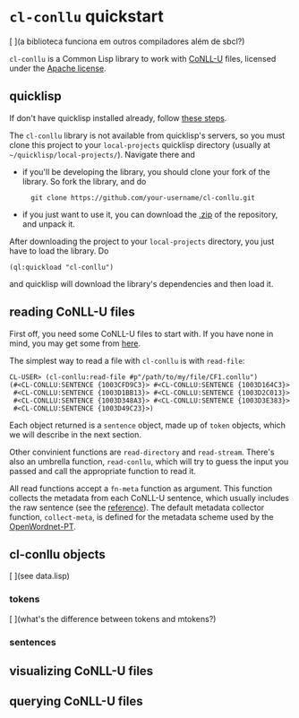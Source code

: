 # `cl-conllu` quickstart

[ ](a biblioteca funciona em outros compiladores além de sbcl?)

`cl-conllu` is a Common Lisp library to work
with [CoNLL-U](http://universaldependencies.org/format.html) files,
licensed under
the [Apache license](http://www.apache.org/licenses/LICENSE-2.0).

## quicklisp

If don't have quicklisp installed already,
follow [these steps](https://www.quicklisp.org/beta/#installation).

The `cl-conllu` library is not available from quicklisp's servers, so
you must clone this project to your `local-projects` quicklisp
directory (usually at `~/quicklisp/local-projects/`). Navigate there
and

- if you'll be developing the library, you should clone your fork of
  the library. So fork the library, and do
  
		git clone https://github.com/your-username/cl-conllu.git

- if you just want to use it, you can download
  the [.zip](https://github.com/own-pt/cl-conllu/archive/master.zip)
  of the repository, and unpack it.

After downloading the project to your `local-projects` directory, you
just have to load the library. Do

	(ql:quickload "cl-conllu")

and quicklisp will download the library's dependencies and then load
it.

## reading CoNLL-U files

First off, you need some CoNLL-U files to start with. If you have none
in mind, you may get some from
[here](https://github.com/own-pt/bosque-UD/tree/master/documents).

The simplest way to read a file with `cl-conllu` is with `read-file`:

``` common-lisp
CL-USER> (cl-conllu:read-file #p"/path/to/my/file/CF1.conllu")
(#<CL-CONLLU:SENTENCE {1003CFD9C3}> #<CL-CONLLU:SENTENCE {1003D164C3}>
 #<CL-CONLLU:SENTENCE {1003D1BB13}> #<CL-CONLLU:SENTENCE {1003D2C013}>
 #<CL-CONLLU:SENTENCE {1003D348A3}> #<CL-CONLLU:SENTENCE {1003D3E383}>
 #<CL-CONLLU:SENTENCE {1003D49C23}>)
```

Each object returned is a `sentence` object, made up of `token`
objects, which we will describe in the next section.

Other convinient functions are `read-directory` and
`read-stream`. There's also an umbrella function, `read-conllu`, which
will try to guess the input you passed and call the appropriate
function to read it.

All read functions accept a `fn-meta` function as argument. This
function collects the metadata from each CoNLL-U sentence, which
usually includes the raw sentence (see
the [reference](http://universaldependencies.org/format.html)). The
default metadata collector function, `collect-meta`, is defined for
the metadata scheme used by
the [OpenWordnet-PT](http://wnpt.brlcloud.com/wn/).

## cl-conllu objects

[ ](see data.lisp)

### tokens

[ ](what's the difference between tokens and mtokens?)

### sentences

## visualizing CoNLL-U files

## querying CoNLL-U files

